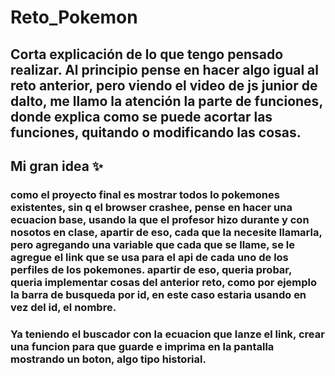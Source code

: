 # Reto_Pokemon
## **Corta explicación de lo que tengo pensado realizar.** Al principio pense en hacer algo igual al reto anterior, pero viendo el video de js junior de dalto, me llamo la atención la parte de funciones, donde explica como se puede acortar las funciones, quitando o modificando las cosas.
## Mi gran idea :sparkles:
### como el proyecto final es mostrar todos lo pokemones existentes, sin q el browser crashee, pense en hacer una ecuacion base, usando la que el profesor hizo durante y con nosotos en clase, apartir de eso, cada que la necesite llamarla, pero agregando una variable que cada que se llame, se le agregue el link que se usa para el api de cada uno de los perfiles de los pokemones. apartir de eso, queria probar, queria implementar cosas del anterior reto, como por ejemplo la barra de busqueda por id, en este caso estaria usando en vez del id, el nombre.

### Ya teniendo el buscador con la ecuacion que lanze el link, crear una funcion para que guarde e imprima en la pantalla mostrando un boton, algo tipo historial.
